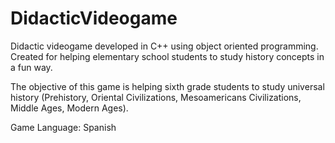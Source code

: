 # DidacticVideogame
Didactic videogame developed in C++ using object oriented programming. Created for helping elementary school students to study history concepts in a fun way.

The objective of this game is helping sixth grade students to study universal history (Prehistory, Oriental Civilizations, Mesoamericans Civilizations, Middle Ages, Modern Ages).

Game Language: Spanish
